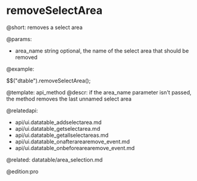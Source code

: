 removeSelectArea
=============


@short:
	removes a select area

@params:
- area_name		string		optional, the name of the select area that should be removed


@example:

$$("dtable").removeSelectArea();

@template:	api_method
@descr:
if the area_name parameter isn't passed, the method removes the last unnamed select area

@relatedapi:
- api/ui.datatable_addselectarea.md
- api/ui.datatable_getselectarea.md
- api/ui.datatable_getallselectareas.md
- api/ui.datatable_onafterarearemove_event.md
- api/ui.datatable_onbeforearearemove_event.md

@related:
datatable/area_selection.md

@edition:pro